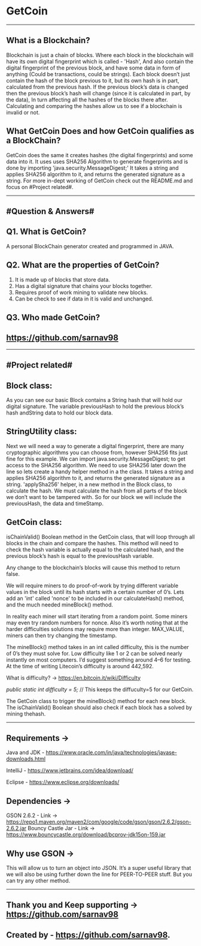 # GetCoin
---------
What is a Blockchain?
----------------------
Blockchain is just a chain of blocks. 
Where each block in the blockchain will have its own digital fingerprint which is called - 'Hash', 
And also contain the digital fingerprint of the previous block, and have some data in form of anything (Could be transactions, could be strings).
Each block doesn’t just contain the hash of the block previous to it, but its own hash is in part, calculated from the previous hash. 
If the previous block’s data is changed then the previous block’s hash will change (since it is calculated in part, by the data),
In turn affecting all the hashes of the blocks there after. 
Calculating and comparing the hashes allow us to see if a blockchain is invalid or not.

What GetCoin Does and how GetCoin qualifies as a BlockChain?
-------------------------------------------------------------
GetCoin does the same it creates hashes (the digital fingerprints) and some data into it.
It uses uses SHA256 Algorithm to generate fingerprints and is done by importing 'java.security.MessageDigest;'
It takes a string and applies SHA256 algorithm to it, and returns the generated signature as a string.
For more in-dept working of GetCoin check out the README.md and focus on #Project related#.

-----------------------------------------------
#Question & Answers#
-------------------
Q1. What is GetCoin?
--------------------
A personal BlockChain generator created and programmed in JAVA.

Q2. What are the properties of GetCoin?
---------------------------------------
1. It is made up of blocks that store data.
2. Has a digital signature that chains your blocks together.
3. Requires proof of work mining to validate new blocks.
4. Can be check to see if data in it is valid and unchanged.

Q3. Who made GetCoin?
---------------------
https://github.com/sarnav98
------------------------------

------------------------------------------------------------

#Project related#
-----------------
Block class:
------------
As you can see our basic Block contains a String hash that will hold our digital signature. 
The variable previousHash to hold the previous block’s hash andString data to hold our block data.

StringUtility class:
--------------------
Next we will need a way to generate a digital fingerprint,
there are many cryptographic algorithms you can choose from, however SHA256 fits just fine for this example. We can import java.security.MessageDigest; to get access to the SHA256 algorithm.
We need to use SHA256 later down the line so lets create a handy helper method in a the class.
It takes a string and applies SHA256 algorithm to it, and returns the generated signature as a string.
'applySha256' helper, in a new method in the Block class, to calculate the hash. 
We must calculate the hash from all parts of the block we don’t want to be tampered with. 
So for our block we will include the previousHash, the data and timeStamp.

GetCoin class:
--------------
isChainValid() Boolean method in the GetCoin class, 
that will loop through all blocks in the chain and compare the hashes. 
This method will need to check the hash variable is actually equal to the calculated hash, 
and the previous block’s hash is equal to the previousHash variable.

Any change to the blockchain’s blocks will cause this method to return false.

We will require miners to do proof-of-work by trying different variable values in the block until its hash starts with a certain number of 0’s.
Lets add an 'int' called 'nonce' to be included in our calculateHash() method, and the much needed mineBlock() method.

In reality each miner will start iterating from a random point. 
Some miners may even try random numbers for nonce. 
Also it’s worth noting that at the harder difficulties solutions may require more than integer.
MAX_VALUE, miners can then try changing the timestamp.

The mineBlock() method takes in an int called difficulty, this is the number of 0’s they must solve for. 
Low difficulty like 1 or 2 can be solved nearly instantly on most computers.
I’d suggest something around 4–6 for testing. 
At the time of writing Litecoin’s difficulty is around 442,592.

What is difficulty? -> https://en.bitcoin.it/wiki/Difficulty

*public static int difficulty = 5;* // This keeps the diffuculty=5 for our GetCoin.

The GetCoin class to trigger the mineBlock() method for each new block. 
The isChainValid() Boolean should also check if each block has a solved by mining thehash.

----------------

Requirements ->
-------------
Java and JDK - https://www.oracle.com/in/java/technologies/javase-downloads.html

IntelliJ - https://www.jetbrains.com/idea/download/

Eclipse - https://www.eclipse.org/downloads/


Dependencies -> 
---------------

GSON 2.6.2 - Link -> https://repo1.maven.org/maven2/com/google/code/gson/gson/2.6.2/gson-2.6.2.jar
Bouncy Castle Jar - Link -> https://www.bouncycastle.org/download/bcprov-jdk15on-159.jar

Why use GSON ->
-------------
This will allow us to turn an object into JSON.
It’s a super useful library that we will also be using further down the line for PEER-TO-PEER stuff.
But you can try any other method.

--------------------------------------------------------------------------------------
Thank you and Keep supporting -> https://github.com/sarnav98
-------------------------------------------------------------
Created by - https://github.com/sarnav98.
-----------------------------------------


